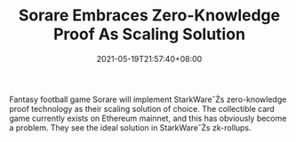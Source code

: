 ﻿---
title: "Sorare Embraces Zero-Knowledge Proof As Scaling Solution"
date: 2021-05-19T21:57:40+08:00
lastmod: 2021-05-19T16:45:40+08:00
draft: false
authors: ["Peaceful"]
description: "Fantasy football game Sorare will implement StarkWareˇŻs zero-knowledge proof technology as their scaling solution of choice. The collectible card game currently exists on Ethereum mainnet, and this has obviously become a problem. They see the ideal solution in StarkWareˇŻs zk-rollups."
featuredImage: "sorare-embraces-zero-knowledge-proof-as-scaling-solution.png"
tags: ["Virtual World","Play to Earn"]
categories: ["news"]
news: ["Virtual World"]
weight: 
lightgallery: true
pinned: false
recommend: false
recommend1: false
---

Fantasy football game Sorare will implement StarkWareˇŻs zero-knowledge proof technology as their scaling solution of choice. The collectible card game currently exists on Ethereum mainnet, and this has obviously become a problem. They see the ideal solution in StarkWareˇŻs zk-rollups.

<!--more-->

